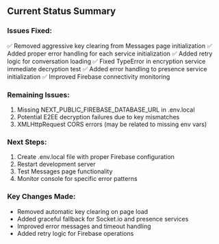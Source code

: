 ## Current Status Summary

### Issues Fixed:
✅ Removed aggressive key clearing from Messages page initialization
✅ Added proper error handling for each service initialization
✅ Added retry logic for conversation loading
✅ Fixed TypeError in encryption service immediate decryption test
✅ Added error handling to presence service initialization
✅ Improved Firebase connectivity monitoring

### Remaining Issues:
1. Missing NEXT_PUBLIC_FIREBASE_DATABASE_URL in .env.local
2. Potential E2EE decryption failures due to key mismatches
3. XMLHttpRequest CORS errors (may be related to missing env vars)

### Next Steps:
1. Create .env.local file with proper Firebase configuration
2. Restart development server
3. Test Messages page functionality
4. Monitor console for specific error patterns

### Key Changes Made:
- Removed automatic key clearing on page load
- Added graceful fallback for Socket.io and presence services
- Improved error messages and timeout handling
- Added retry logic for Firebase operations
